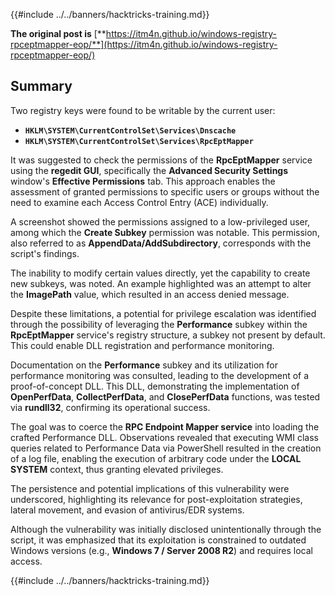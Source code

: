 {{#include ../../banners/hacktricks-training.md}}

**The original post is** [**https://itm4n.github.io/windows-registry-rpceptmapper-eop/**](https://itm4n.github.io/windows-registry-rpceptmapper-eop/)

## Summary

Two registry keys were found to be writable by the current user:

- **`HKLM\SYSTEM\CurrentControlSet\Services\Dnscache`**
- **`HKLM\SYSTEM\CurrentControlSet\Services\RpcEptMapper`**

It was suggested to check the permissions of the **RpcEptMapper** service using the **regedit GUI**, specifically the **Advanced Security Settings** window's **Effective Permissions** tab. This approach enables the assessment of granted permissions to specific users or groups without the need to examine each Access Control Entry (ACE) individually.

A screenshot showed the permissions assigned to a low-privileged user, among which the **Create Subkey** permission was notable. This permission, also referred to as **AppendData/AddSubdirectory**, corresponds with the script's findings.

The inability to modify certain values directly, yet the capability to create new subkeys, was noted. An example highlighted was an attempt to alter the **ImagePath** value, which resulted in an access denied message.

Despite these limitations, a potential for privilege escalation was identified through the possibility of leveraging the **Performance** subkey within the **RpcEptMapper** service's registry structure, a subkey not present by default. This could enable DLL registration and performance monitoring.

Documentation on the **Performance** subkey and its utilization for performance monitoring was consulted, leading to the development of a proof-of-concept DLL. This DLL, demonstrating the implementation of **OpenPerfData**, **CollectPerfData**, and **ClosePerfData** functions, was tested via **rundll32**, confirming its operational success.

The goal was to coerce the **RPC Endpoint Mapper service** into loading the crafted Performance DLL. Observations revealed that executing WMI class queries related to Performance Data via PowerShell resulted in the creation of a log file, enabling the execution of arbitrary code under the **LOCAL SYSTEM** context, thus granting elevated privileges.

The persistence and potential implications of this vulnerability were underscored, highlighting its relevance for post-exploitation strategies, lateral movement, and evasion of antivirus/EDR systems.

Although the vulnerability was initially disclosed unintentionally through the script, it was emphasized that its exploitation is constrained to outdated Windows versions (e.g., **Windows 7 / Server 2008 R2**) and requires local access.

{{#include ../../banners/hacktricks-training.md}}



